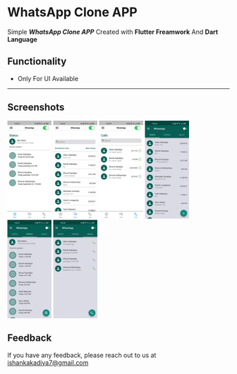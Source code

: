 # WhatsApp Clone APP

Simple ***WhatsApp Clone APP*** Created with **Flutter Freamwork** And **Dart Language**


## Functionality

- Only For UI Available

--- 

## Screenshots 

<img src="images/2.jpg" width="100"> <img src="images/3.jpg" width="100">
<img src="images/4.jpg" width="100">
<img src="images/5.jpg" width="100">
<img src="images/6.jpg" width="100">
<img src="images/7.jpg" width="100">

## Feedback

If you have any feedback, please reach out to us at ishankakadiya7@gmail.com
